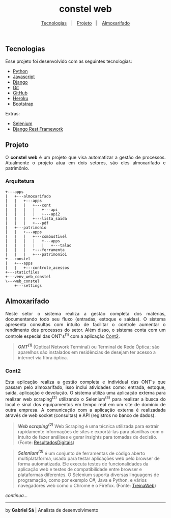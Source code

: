 <h1 align="center">
  constel web
</h1>

<p align="center">
  <a href="#tecnologias">Tecnologias</a>&nbsp;&nbsp;&nbsp;|&nbsp;&nbsp;&nbsp;
  <a href="#tecnologias">Projeto</a>&nbsp;&nbsp;&nbsp;|&nbsp;&nbsp;&nbsp;
  <a href="#almoxarifado">Almoxarifado</a>
</p>

<br>

## Tecnologias

Esse projeto foi desenvolvido com as seguintes tecnologias:

- [Python](https://www.python.org/)
- [Javascript](https://www.javascript.com/)
- [Django](https://www.djangoproject.com/)
- [Git](https://git-scm.com/)
- [GitHub](https://github.com/)
- [Heroku](https://www.heroku.com/)
- [Bootstrap](https://getbootstrap.com/)

Extras:

- [Selenium](https://www.selenium.dev/)
- [Django Rest Framework](https://www.django-rest-framework.org/)

## Projeto
<p style="text-align: justify">
O <strong>constel web</strong> é um projeto que visa automatizar a gestão de processos. 
Atualmente o projeto atua em dois setores, são eles almoxarifado e patrimônio.
</p>

### Arquitetura

```
+---apps
|   +---almoxarifado
|   |   +---apps
|   |   |   +---cont
|   |   |   |   +---api
|   |   |   |   +---api2
|   |   |   +---lista_saida
|   |   |   +---pdf
|   +---patrimonio
|   |   +---apps
|   |   |   +---combustivel
|   |   |   |   +---apps
|   |   |   |   |   +---talao
|   |   |   +---ferramenta
|   |   |   +---patrimonio1
+---constel
|   +---apps
|   |   +---controle_acessos
+---staticfiles
+---venv_web_constel
\---web_constel
    +---settings
```

## Almoxarifado

<p style="text-align: justify">
Neste setor o sistema realiza a gestão completa dos materias, documentando todo seu fluxo
(entradas, estoque e saídas). O sistema apresenta consultas com intuito de facilitar o
controle aumentar o rendimento dos processos do setor. Além disso, o sistema conta com
um controle especial das <bold>ONT's</bold><sup>(1)</sup> com a aplicação <a href="#Cont2">Cont2</a>.
</p>

>**_ONT<sup>(1)</sup>_** (Optical Network Terminal) ou Terminal de Rede Óptica; são aparelhos são
>instalados em residências de desejam ter acesso a internet via fibra óptica.

### Cont2

<p style="text-align: justify">
Esta aplicação realiza a gestão completa e individual das ONT's que passam pelo almoxarifado,
isso inclui atividades como: entrada, estoque, saída, aplicação e devolução. O sistema utiliza uma aplicação externa 
para realizar <bold>web scraping</bold><sup>(2)</sup> utilizando o <bold>Selenium</bold><sup>(3)</sup> para realizar a
busca do local e sinal dos equipamentos em tempo real em um site de domínio de outra empresa. A comunicação com a
aplicação externa é realizadada através de web socket (consultas) e API (registros no banco de dados).
</p>

>**_Web scraping<sup>(2)</sup>_** Web Scraping é uma técnica utilizada para extrair rapidamente
>informações de sites e exportá-las para planilhas com o intuito de fazer análises e gerar insights
>para tomadas de decisão.
>(Fonte: [ResultadosDigitais](https://resultadosdigitais.com.br/blog/web-scraping/))

>**_Selenium<sup>(3)</sup>_** é um conjunto de ferramentas de código aberto multiplataforma, usado para
>testar aplicações web pelo browser de forma automatizada. Ele executa testes de funcionalidades da
>aplicação web e testes de compatibilidade entre browser e plataformas diferentes. O Selenium suporta
>diversas linguagens de programação, como por exemplo C#, Java e Python, e vários navegadores web como
>o Chrome e o Firefox.
>(Fonte: [TreinaWeb](https://www.treinaweb.com.br/blog/o-que-e-selenium/))

*continua...*

---

by **Gabriel Sá** | Analista de desenvolvimento